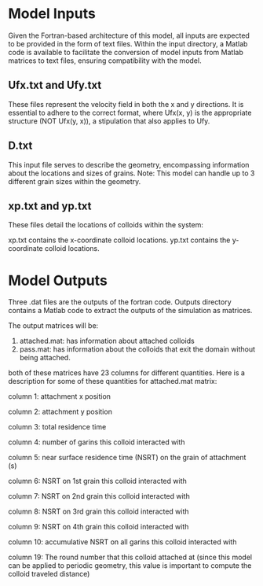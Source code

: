 # Model Inputs

Given the Fortran-based architecture of this model, all inputs are expected to be provided in the form of text files. Within the input directory, a Matlab code is available to facilitate the conversion of model inputs from Matlab matrices to text files, ensuring compatibility with the model.


## Ufx.txt and Ufy.txt

These files represent the velocity field in both the x and y directions. It is essential to adhere to the correct format, where Ufx(x, y) is the appropriate structure (NOT Ufx(y, x)), a stipulation that also applies to Ufy.


## D.txt 

This input file serves to describe the geometry, encompassing information about the locations and sizes of grains.
Note: This model can handle up to 3 different grain sizes within the geometry.

## xp.txt and yp.txt

These files detail the locations of colloids within the system:

xp.txt contains the x-coordinate colloid locations.
yp.txt contains the y-coordinate colloid locations.


# Model Outputs

Three .dat files are the outputs of the fortran code. 
Outputs directory contains a Matlab code to extract the outputs of the simulation as matrices.

The output matrices will be:
1. attached.mat: has information about attached colloids
2. pass.mat: has information about the colloids that exit the domain without being attached.

both of these matrices have 23 columns for different quantities. Here is a description for some of these quantities for attached.mat matrix:


column 1: attachment x position

column 2: attachment y position

column 3: total residence time

column 4: number of garins this colloid interacted with

column 5: near surface residence time (NSRT) on the grain of attachment (s)

column 6: NSRT on 1st grain this colloid interacted with

column 7: NSRT on 2nd grain this colloid interacted with

column 8: NSRT on 3rd grain this colloid interacted with

column 9: NSRT on 4th grain this colloid interacted with

column 10: accumulative NSRT on all garins this colloid interacted with

column 19: The round number that this colloid attached at (since this model can be applied to periodic geometry, this value is important to compute the colloid traveled distance)

